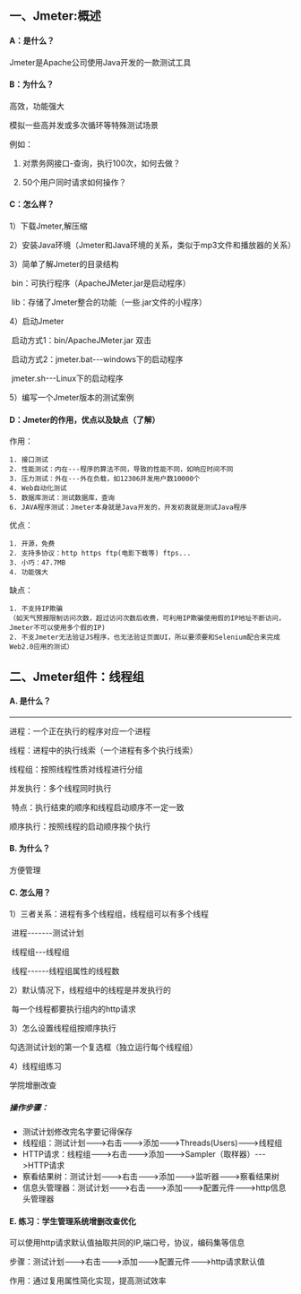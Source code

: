 ## 一、Jmeter:概述

#### A：是什么？

Jmeter是Apache公司使用Java开发的一款测试工具

#### B：为什么？

高效，功能强大

模拟一些高并发或多次循环等特殊测试场景

例如：

1. 对票务网接口-查询，执行100次，如何去做？

2. 50个用户同时请求如何操作？

#### C：怎么样？

1）下载Jmeter,解压缩

2）安装Java环境（Jmeter和Java环境的关系，类似于mp3文件和播放器的关系）

3）简单了解Jmeter的目录结构

​        bin：可执行程序（ApacheJMeter.jar是启动程序）

​        lib：存储了Jmeter整合的功能（一些.jar文件的小程序）

4）启动Jmeter

​        启动方式1：bin/ApacheJMeter.jar 双击

​        启动方式2：jmeter.bat---windows下的启动程序

​                             jmeter.sh---Linux下的启动程序

5）编写一个Jmeter版本的测试案例

#### D：Jmeter的作用，优点以及缺点（了解）

作用：
```
1. 接口测试  
2. 性能测试：内在---程序的算法不同，导致的性能不同，如响应时间不同
3. 压力测试：外在---外在负载，如12306并发用户数10000个
4. Web自动化测试  
5. 数据库测试：测试数据库，查询
6. JAVA程序测试：Jmeter本身就是Java开发的，开发初衷就是测试Java程序
```

优点：

```
1. 开源，免费
2. 支持多协议：http https ftp(电影下载等) ftps...
3. 小巧：47.7MB
4. 功能强大
```

缺点：

```
1. 不支持IP欺骗
（如天气预报限制访问次数，超过访问次数后收费，可利用IP欺骗使用假的IP地址不断访问，Jmeter不可以使用多个假的IP)
2. 不支Jmeter无法验证JS程序，也无法验证页面UI，所以要须要和Selenium配合来完成 Web2.0应用的测试）
```

## 二、Jmeter组件：线程组

#### A. 是什么？

-------------------------

进程：一个正在执行的程序对应一个进程 

线程：进程中的执行线索（一个进程有多个执行线索）

线程组：按照线程性质对线程进行分组



并发执行：多个线程同时执行

​                 特点：执行结束的顺序和线程启动顺序不一定一致

顺序执行：按照线程的启动顺序挨个执行



#### B. 为什么？

方便管理



#### C. 怎么用？

1）三者关系：进程有多个线程组，线程组可以有多个线程

​        进程-------测试计划

​         线程组---线程组

​         线程------线程组属性的线程数

2）默认情况下，线程组中的线程是并发执行的

​             每一个线程都要执行组内的http请求

3）怎么设置线程组按顺序执行

勾选测试计划的第一个复选框（独立运行每个线程组）

 4）线程组练习  

学院增删改查

##### 操作步骤：

- 测试计划修改完名字要记得保存
- 线程组：测试计划--->右击--->添加--->Threads(Users)--->线程组
- HTTP请求：线程组--->右击--->添加--->Sampler（取样器）--->HTTP请求
- 察看结果树：测试计划--->右击--->添加--->监听器--->察看结果树
- 信息头管理器：测试计划--->右击--->添加--->配置元件--->http信息头管理器

#### E. 练习：学生管理系统增删改查优化

可以使用http请求默认值抽取共同的IP,端口号，协议，编码集等信息

步骤：测试计划--->右击--->添加--->配置元件--->http请求默认值

作用：通过复用属性简化实现，提高测试效率